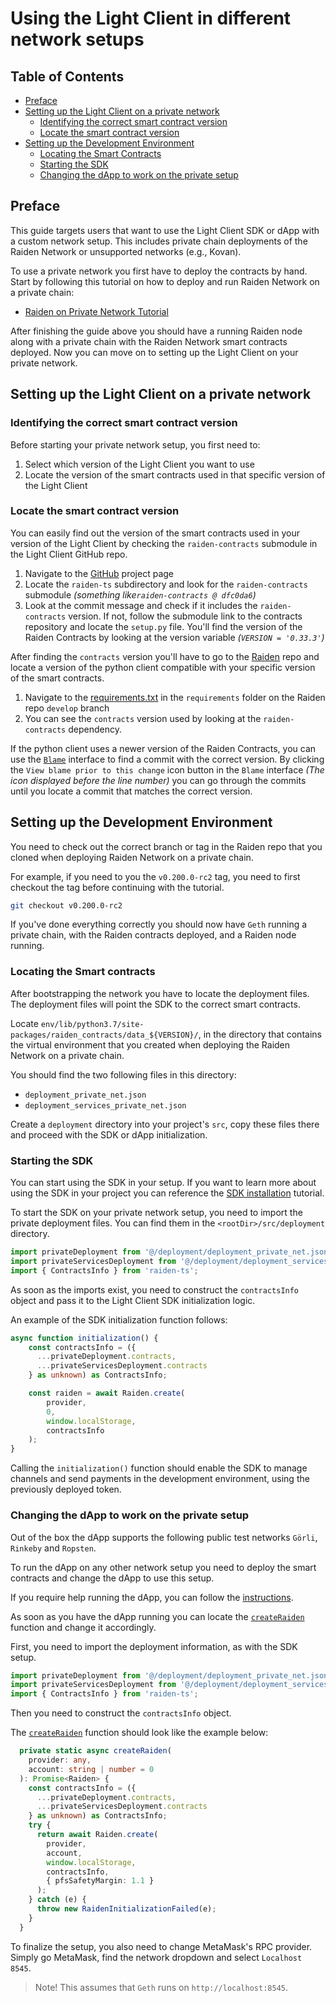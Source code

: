 # Using the Light Client in different network setups

## Table of Contents
- [Preface](#preface)
- [Setting up the Light Client on a private network](#setting-up-the-light-client-on-a-private-network)
  * [Identifying the correct smart contract version](#identifying-the-correct-smart-contract-version)
  * [Locate the smart contract version](#locate-the-smart-contract-version)
- [Setting up the Development Environment](#setting-up-the-development-environment)
  * [Locating the Smart Contracts](#locating-the-smart-contracts)
  * [Starting the SDK](#starting-the-sdk)
  * [Changing the dApp to work on the private setup](#changing-the-dapp-to-work-on-the-private-setup)

## Preface
This guide targets users that want to use the Light Client SDK or dApp with a custom network setup. This includes private chain deployments of the Raiden Network or unsupported networks (e.g., Kovan).

To use a private network you first have to deploy the contracts by hand.
Start by following this tutorial on how to deploy and run Raiden Network on a private chain:
- [Raiden on Private Network Tutorial] 

After finishing the guide above you should have a running Raiden node along with a private chain with the Raiden Network smart contracts deployed. Now you can move on to setting up the Light Client on your private network.

## Setting up the Light Client on a private network
### Identifying the correct smart contract version
Before starting your private network setup, you first need to:
1. Select which version of the Light Client you want to use
2. Locate the version of the smart contracts used in that specific version of the Light Client

### Locate the smart contract version

You can easily find out the version of the smart contracts used in your version of the Light Client by checking the `raiden-contracts` submodule in the Light Client GitHub repo.
1. Navigate to the [GitHub] project page
2. Locate the `raiden-ts` subdirectory and look for the `raiden-contracts` submodule *(something like`raiden-contracts @ dfc0da6`)*
3. Look at the commit message and check if it includes the `raiden-contracts` version. If not, follow the submodule link to the contracts repository and locate the `setup.py` file. You'll find the version of the Raiden Contracts by looking at the version variable *(`VERSION = '0.33.3'`)*

After finding the `contracts` version you'll have to go to the [Raiden] repo and locate a version of the python client compatible with your specific version of the smart contracts.
1. Navigate to the [requirements.txt] in the `requirements` folder on the Raiden repo `develop` branch
2. You can see the `contracts` version used by looking at the `raiden-contracts` dependency.

If the python client uses a newer version of the Raiden Contracts, you can use the [`Blame`] interface to find a commit with the correct version. By clicking the `View blame prior to this change` icon button in the `Blame` interface *(The icon displayed before the line number)* you can go through the commits until you locate a commit that matches the correct version.
 
## Setting up the Development Environment
You need to check out the correct branch or tag in the Raiden repo that you cloned when deploying Raiden Network on a private chain.

For example, if you need to you the `v0.200.0-rc2` tag, you need to first checkout the tag before continuing with the tutorial.

```bash
git checkout v0.200.0-rc2
```

If you've done everything correctly you should now have `Geth` running a private chain, with the Raiden contracts deployed, and a Raiden node running.

### Locating the Smart contracts
After bootstrapping the network you have to locate the deployment files. The deployment files will point the SDK to the correct smart contracts.

Locate `env/lib/python3.7/site-packages/raiden_contracts/data_${VERSION}/`, in the directory that contains the virtual environment that you created when deploying the Raiden Network on a private chain.

You should find the two following files in this directory:

 * `deployment_private_net.json`
 * `deployment_services_private_net.json`

Create a `deployment` directory into your project's `src`, copy these files there and proceed with the SDK or dApp initialization.

### Starting the SDK
You can start using the SDK in your setup. If you want to learn more about using the SDK in your project you can reference the [SDK installation] tutorial. 

To start the SDK on your private network setup, you need to import the private deployment files. You can find them in the `<rootDir>/src/deployment` directory.

```typescript
import privateDeployment from '@/deployment/deployment_private_net.json';
import privateServicesDeployment from '@/deployment/deployment_services_private_net.json';
import { ContractsInfo } from 'raiden-ts';
```

As soon as the imports exist, you need to construct the `contractsInfo` object and pass it to the Light Client SDK initialization logic. 

An example of the SDK initialization function follows:

```typescript
async function initialization() {
    const contractsInfo = ({
      ...privateDeployment.contracts,
      ...privateServicesDeployment.contracts
    } as unknown) as ContractsInfo;

    const raiden = await Raiden.create(
        provider,
        0,
        window.localStorage,
        contractsInfo
    );
}
```

Calling the `initialization()` function should enable the SDK to manage channels and send payments in the development environment, using the previously deployed token.

### Changing the dApp to work on the private setup
Out of the box the dApp supports the following public test networks `Görli`, `Rinkeby` and `Ropsten`.

To run the dApp on any other network setup you need to deploy the smart contracts and change the dApp to use this setup.

If you require help running the dApp, you can follow the [instructions].

As soon as you have the dApp running you can locate the [`createRaiden`] function and change it accordingly. 

First, you need to import the deployment information, as with the SDK setup.

```typescript
import privateDeployment from '@/deployment/deployment_private_net.json';
import privateServicesDeployment from '@/deployment/deployment_services_private_net.json';
import { ContractsInfo } from 'raiden-ts';
```

Then you need to construct the `contractsInfo` object. 

The [`createRaiden`] function should look like the example below:

```typescript
  private static async createRaiden(
    provider: any,
    account: string | number = 0
  ): Promise<Raiden> {
    const contractsInfo = ({
      ...privateDeployment.contracts,
      ...privateServicesDeployment.contracts
    } as unknown) as ContractsInfo;
    try {
      return await Raiden.create(
        provider,
        account,
        window.localStorage,
        contractsInfo,
        { pfsSafetyMargin: 1.1 }
      );
    } catch (e) {
      throw new RaidenInitializationFailed(e);
    }
  }
```

To finalize the setup, you also need to change MetaMask's RPC provider. Simply go MetaMask, find the network dropdown and select `Localhost 8545`. 

> Note! This assumes that `Geth` runs on `http://localhost:8545`.

[instructions]: ../installing-dapp/README.md
[`createRaiden`]: https://github.com/raiden-network/light-client/blob/3c2df8e496f329fac6f8b0ceafd4edaf40c1b736/raiden-dapp/src/services/raiden-service.ts#L18
[cloning]: https://raiden-network.readthedocs.io/en/latest/custom-setups/private_net_tutorial.html#install-raiden-and-dependencies
[tutorial]: https://raiden-network.readthedocs.io/en/latest/custom-setups/private_net_tutorial.html
[`Blame`]: https://github.com/raiden-network/raiden/blame/81e535808f6f4d047495b76a555f623d3a6838f0/requirements/requirements.txt#L66
[requirements.txt]: https://github.com/raiden-network/raiden/blob/develop/requirements/requirements.txt#L66
[Raiden]: https://github.com/raiden-network/raiden
[GitHub]: https://github.com/raiden-network/light-client
[Raiden on Private Network Tutorial]: https://raiden-network.readthedocs.io/en/latest/custom-setups/private_net_tutorial.html
[SDK installation]: ../installing-sdk/README.md
